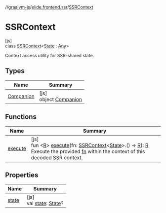 //[graalvm-js](../../../index.md)/[elide.frontend.ssr](../index.md)/[SSRContext](index.md)

# SSRContext

[js]\
class [SSRContext](index.md)&lt;[State](index.md) : [Any](https://kotlinlang.org/api/latest/jvm/stdlib/kotlin/-any/index.html)&gt;

Context access utility for SSR-shared state.

## Types

| Name | Summary |
|---|---|
| [Companion](-companion/index.md) | [js]<br>object [Companion](-companion/index.md) |

## Functions

| Name | Summary |
|---|---|
| [execute](execute.md) | [js]<br>fun &lt;[R](execute.md)&gt; [execute](execute.md)(fn: [SSRContext](index.md)&lt;[State](index.md)&gt;.() -&gt; [R](execute.md)): [R](execute.md)<br>Execute the provided [fn](execute.md) within the context of this decoded SSR context. |

## Properties

| Name | Summary |
|---|---|
| [state](state.md) | [js]<br>val [state](state.md): [State](index.md)? |
